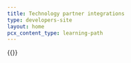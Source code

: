 ```yaml
---
title: Technology partner integrations
type: developers-site
layout: home
pcx_content_type: learning-path
---
```


{{<learning-path file="technology-partner-integrations.json">}}